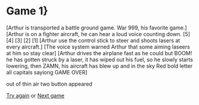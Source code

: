 # Game 1}
[Arthur is transported a battle ground game. War 999, his favorite game.]
[Arthur is on a fighter aircraft, he can hear a loud voice counting down.
[5]
[4]
[3]
[2]
[1]
[Arthur use the control stick to steer and shoots lasers at every aircraft.]
[The voice system warned Arthur that some aiming laseers at him so stay clear]
[Arthur drives the airplane fast as he could but BOOM! he has gotten struck by a laser, it has wiped out his fuel, so he slowly starts lowering, then ZAMN, his aircraft has blew up and in the sky Red bold letter all capitals sayiong GAME OVER]

 out of thin air two button appeared

 [Try again](Try-again-war.md) or [Next game](Next-game.md)

